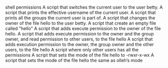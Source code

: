 shell permissions
A script that switches the current user to the user betty. 
A script that prints the effective username of the current user.
A script that prints all the groups the current user is part of.
A script that changes the owner of the file hello to the user betty.
A script that create an empty file called "hello"
A script that adds execute permission to the owner of the file hello.
A script that adds execute permission to the owner and the group owner, and read permission to other users, to the file hello
A script that adds execution permission to the owner, the group owner and the other users, to the file hello
A script where only other users has all the permissions
A script that sets the mode of the file hello to -rwxr-x-wx
A script that sets the mode of the file hello the same as olleh’s mode
